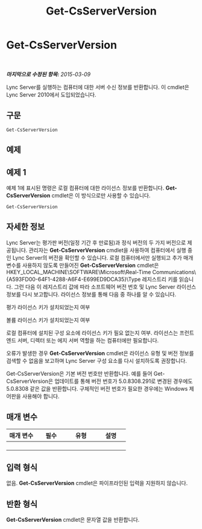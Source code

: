 ﻿---
title: Get-CsServerVersion
TOCTitle: Get-CsServerVersion
ms:assetid: 66af07c0-fdfe-491a-ad48-b8821fb58904
ms:mtpsurl: https://technet.microsoft.com/ko-kr/library/Gg398470(v=OCS.15)
ms:contentKeyID: 49303870
ms.date: 08/24/2015
mtps_version: v=OCS.15
ms.translationtype: HT
---

# Get-CsServerVersion

 

_**마지막으로 수정된 항목:** 2015-03-09_

Lync Server를 실행하는 컴퓨터에 대한 서버 수신 정보를 반환합니다. 이 cmdlet은 Lync Server 2010에서 도입되었습니다.

## 구문

    Get-CsServerVersion

## 예제

## 예제 1

예제 1에 표시된 명령은 로컬 컴퓨터에 대한 라이선스 정보를 반환합니다. **Get-CsServerVersion** cmdlet은 이 방식으로만 사용할 수 있습니다.

    Get-CsServerVersion

## 자세한 정보

Lync Server는 평가판 버전(일정 기간 후 만료됨)과 정식 버전의 두 가지 버전으로 제공됩니다. 관리자는 **Get-CsServerVersion** cmdlet을 사용하여 컴퓨터에서 실행 중인 Lync Server의 버전을 확인할 수 있습니다. 로컬 컴퓨터에서만 실행되고 추가 매개 변수를 사용하지 않도록 만들어진 **Get-CsServerVersion** cmdlet은 HKEY\_LOCAL\_MACHINE\\SOFTWARE\\Microsoft\\Real-Time Communications\\{A593FD00-64F1-4288-A6F4-E699ED9DCA35}\\Type 레지스트리 키를 읽습니다. 그런 다음 이 레지스트리 값에 따라 소프트웨어 버전 번호 및 Lync Server 라이선스 정보를 다시 보고합니다. 라이선스 정보를 통해 다음 중 하나를 알 수 있습니다.

평가 라이선스 키가 설치되었는지 여부

볼륨 라이선스 키가 설치되었는지 여부

로컬 컴퓨터에 설치된 구성 요소에 라이선스 키가 필요 없는지 여부. 라이선스는 프런트 엔드 서버, 디렉터 또는 에지 서버 역할을 하는 컴퓨터에만 필요합니다.

오류가 발생한 경우 **Get-CsServerVersion** cmdlet은 라이선스 유형 및 버전 정보를 검색할 수 없음을 보고하며 Lync Server 구성 요소를 다시 설치하도록 권장합니다.

Get-CsServerVersion은 기본 버전 번호만 반환합니다. 예를 들어 Get-CsServerVersion은 업데이트를 통해 버전 번호가 5.0.8308.291로 변경된 경우에도 5.0.8308 같은 값을 반환합니다. 구체적인 버전 번호가 필요한 경우에는 Windows 제어판을 사용해야 합니다.

## 매개 변수


<table>
<colgroup>
<col style="width: 25%" />
<col style="width: 25%" />
<col style="width: 25%" />
<col style="width: 25%" />
</colgroup>
<thead>
<tr class="header">
<th>매개 변수</th>
<th>필수</th>
<th>유형</th>
<th>설명</th>
</tr>
</thead>
<tbody>
<tr class="odd">
<td><p></p></td>
<td><p></p></td>
<td><p></p></td>
<td><p></p></td>
</tr>
</tbody>
</table>


## 입력 형식

없음. **Get-CsServerVersion** cmdlet은 파이프라인된 입력을 지원하지 않습니다.

## 반환 형식

**Get-CsServerVersion** cmdlet은 문자열 값을 반환합니다.

